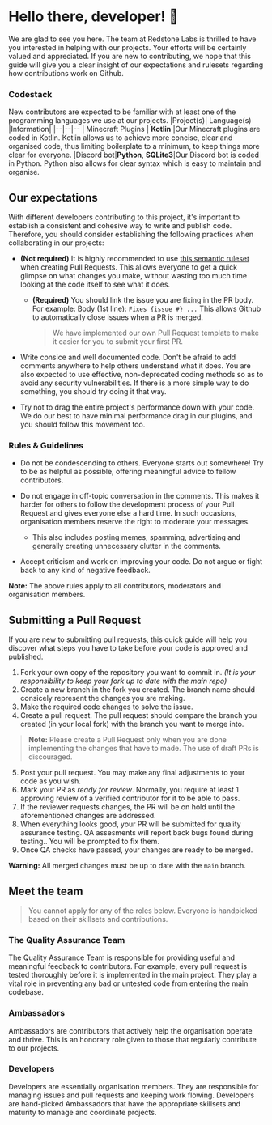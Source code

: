 # Hello there, developer! 👋
We are glad to see you here. The team at Redstone Labs is thrilled to have you interested in helping with our projects. Your efforts will be certainly valued and appreciated. If you are new to contributing, we hope that this guide will give you a clear insight of our expectations and rulesets regarding how contributions work on Github.

### Codestack
New contributors are expected to be familiar with at least one of the programming languages we use at our projects.
|Project(s)| Language(s) |Information|
|--|--|--
| Minecraft Plugins | **Kotlin** |Our Minecraft plugins are coded in Kotlin. Kotlin allows us to achieve more concise, clear and organised code, thus limiting boilerplate to a minimum, to keep things more clear for everyone. 
|Discord bot|**Python**, **SQLite3**|Our Discord bot is coded in Python. Python also allows for clear syntax which is easy to maintain and organise.

## Our expectations
With different developers contributing to this project, it's important to establish a consistent and cohesive way to write and publish code. Therefore, you should consider establishing the following practices when collaborating in our projects:

- **(Not required)** It is highly recommended to use [this semantic ruleset](https://pulsar.apache.org/contribute/develop-semantic-title/) when creating Pull Requests. This allows everyone to get a quick glimpse on what changes you make, without wasting too much time looking at the code itself to see what it does.

	- **(Required)** You should link the issue you are fixing in the PR body. For example:
	 Body (1st line): ``Fixes {issue #} ...``
	 This allows Github to automatically close issues when a PR is merged.
		> We have implemented our own Pull Request template to make it easier for you to submit your first PR.
		
- Write consice and well documented code. Don't be afraid to add comments anywhere to help others understand what it does. You are also expected to use effective, non-deprecated coding methods so as to avoid any security vulnerabilities. If there is a more simple way to do something, you should try doing it that way.
- Try not to drag the entire project's performance down with your code. We do our best to have minimal performance drag in our plugins, and you should follow this movement too.

### Rules & Guidelines

- Do not be condescending to others. Everyone starts out somewhere! Try to be as helpful as possible, offering meaningful advice to fellow contributors.
- Do not engage in off-topic conversation in the comments. This makes it harder for others to follow the development process of your Pull Request and gives everyone else a hard time. In such occasions, organisation members reserve the right to moderate your messages.
	
	- This also includes posting memes, spamming, advertising and generally creating unnecessary clutter in the comments.
- Accept criticism and work on improving your code. Do not argue or fight back to any kind of negative feedback.


**Note:** The above rules apply to all contributors, moderators and organisation members. 

## Submitting a Pull Request
If you are new to submitting pull requests, this quick guide will help you discover what steps you have to take before your code is approved and published.
1. Fork your own copy of the repository you want to commit in. *(It is your responsibility to keep your fork up to date with the main repo)*
2. Create a new branch in the fork you created. The branch name should consicely represent the changes you are making.
3. Make the required code changes to solve the issue.
4. Create a pull request. The pull request should compare the branch you created (in your local fork) with the branch you want to merge into.
> **Note:** Please create a Pull Request only when you are done implementing the changes that have to made. The use of draft PRs is discouraged.
5. Post your pull request. You may make any final adjustments to your code as you wish.
6. Mark your PR as *ready for review*. Normally, you require at least 1 approving review of a verified contributor for it to be able to pass.
7. If the reviewer requests changes, the PR will be on hold until the aforementioned changes are addressed.
8. When everything looks good, your PR will be submitted for quality assurance testing. QA assesments will report back bugs found during testing.. You will be prompted to fix them.
9. Once QA checks have passed, your changes are ready to be merged.

**Warning:** All merged changes must be up to date with the ``main`` branch. 


## Meet the team
> You cannot apply for any of the roles below. Everyone is handpicked based on their skillsets and contributions.
### The Quality Assurance Team
The Quality Assurance Team is responsible for providing useful and meaningful feedback to contributors. For example, every pull request is tested thoroughly before it is implemented in the main project. They play a vital role in preventing any bad or untested code from entering the main codebase.

### Ambassadors
Ambassadors are contributors that actively help the organisation operate and thrive. This is an honorary role given to those that regularly contribute to our projects.


### Developers
Developers are essentially organisation members. They are responsible for managing issues and pull requests and keeping work flowing. Developers are hand-picked Ambassadors that have the appropriate skillsets and maturity to manage and coordinate projects.

